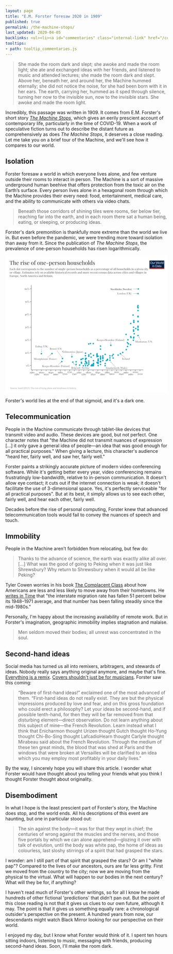 ```yaml
---
layout: page
title: "E.M. Forster foresaw 2020 in 1909"
published: true
permalink: /the-machine-stops/
last_updated: 2020-04-05
backlinks: <ul><li><a id="commentaries" class="internal-link" href="/commentaries/">Commentaries</a></li></ul>
tooltips: 
- path: tooltip_commentaries.js
---
```


> She made the room dark and slept; she awoke and made the room light; she ate and exchanged ideas with her friends, and listened to music and attended lectures; she made the room dark and slept. Above her, beneath her, and around her, the Machine hummed eternally; she did not notice the noise, for she had been born with it in her ears. The earth, carrying her, hummed as it sped through silence, turning her now to the invisible sun, now to the invisible stars. She awoke and made the room light.

Incredibly, this passage was written in 1909. It comes from E.M. Forster's short story *[The Machine Stops](https://www.ele.uri.edu/faculty/vetter/Other-stuff/The-Machine-Stops.pdf)*, which gives an eerily prescient account of contemporary life, particularly in the time of COVID-19. When a work of speculative fiction turns out to describe the distant future as comprehensively as does *The Machine Stops*, it deserves a close reading. Let me take you on a brief tour of the Machine, and we'll see how it compares to our world.

## Isolation

Forster foresaw a world in which everyone lives alone, and few venture outside their rooms to interact in person. The Machine is a sort of massive underground human beehive that offers protection from the toxic air on the Earth’s surface. Every person lives alone in a hexagonal room through which the Machine provides their every need: food, entertainment, medical care, and the ability to communicate with others via video chats.

> Beneath those corridors of shining tiles were rooms, tier below tier, reaching far into the earth, and in each room there sat a human being, eating, or sleeping, or producing ideas.

Forster's dark premonition is thankfully more extreme than the world we live in. But even before the pandemic, we were trending more toward isolation than away from it. Since the publication of *The Machine Stops*, the prevalence of one-person households has risen logarithmically.

[![](/assets/img/the-machine-stops/historical-one-person-households.png)](https://ourworldindata.org/living-alone)

Forster's world lies at the end of that sigmoid, and it's a dark one.

## Telecommunication

People in the Machine communicate through tablet-like devices that transmit video and audio. These devices are good, but not perfect. One character notes that "the Machine did not transmit nuances of expression [...] it only gave a general idea of people—an idea that was good enough for all practical purposes." When giving a lecture, this character's audience "heard her, fairly well, and saw her, fairly well."

Forster paints a strikingly accurate picture of modern video conferencing software. While it's getting better every year, video conferencing remains frustratingly low-bandwidth, relative to in-person communication. It doesn't allow eye contact; it cuts out if the internet connection is weak; it doesn't facilitate the use of 3-dimensional space. Yes, it's perfectly serviceable "for all practical purposes". But at its best, it simply allows us to see each other, fairly well, and hear each other, fairly well.

Decades before the rise of personal computing, Forster knew that advanced telecommunication tools would fail to convey the nuances of speech and touch.

## Immobility

People in the Machine aren't forbidden from relocating, but few do:

> Thanks to the advance of science, the earth was exactly alike all over. [...] What was the good of going to Peking when it was just like Shrewsbury? Why return to Shrewsbury when it would all be like Peking?

Tyler Cowen worries in his book [The Complacent Class](https://www.amazon.com/Complacent-Class-Self-Defeating-Quest-American/dp/1250108691) about how Americans are less and less likely to move away from their hometowns. He [writes in Time](https://time.com/4677919/tyler-cowen-book/) that "the interstate migration rate has fallen 51 percent below its 1948–1971 average, and that number has been falling steadily since the mid-1980s."

Personally, I'm happy about the increasing availability of remote work. But in Forster's imagination, geographic immobility implies stagnation and malaise.

> Men seldom moved their bodies; all unrest was concentrated in the soul.

## Second-hand ideas

Social media has turned us all into remixers, arbitragers, and stewards of ideas. Nobody really says anything original anymore, and maybe that's fine. [Everything is a remix](https://www.youtube.com/watch?v=nJPERZDfyWc). [Covers shouldn't just be for musicians](https://davidklaing.com/essays/covers-shouldnt-just-be-for-musicians). Forster saw this coming:

> “Beware of first-hand ideas!” exclaimed one of the most advanced of them. “First-hand ideas do not really exist. They are but the physical impressions produced by love and fear, and on this gross foundation who could erect a philosophy? Let your ideas be second-hand, and if possible tenth-hand, for then they will be far removed from that disturbing element—direct observation. Do not learn anything about this subject of mine—the French Revolution. Learn instead what I think that Enicharmon thought Urizen thought Gutch thought Ho-Yung thought Chi-Bo-Sing thought LafcadioHearn thought Carlyle thought Mirabeau said about the French Revolution. Through the medium of these ten great minds, the blood that was shed at Paris and the windows that were broken at Versailles will be clarified to an idea which you may employ most profitably in your daily lives."

By the way, I sincerely hope you will share this article. I wonder what Forster would have thought about you telling your friends what you think I thought Forster thought about originality.

## Disembodiment

In what I hope is the least prescient part of Forster's story, the Machine does stop, and the world ends. All his descriptions of this event are haunting, but one in particular stood out:

> The sin against the body—it was for that they wept in chief; the centuries of wrong against the muscles and the nerves, and those five portals by which we can alone apprehend—glozing it over with talk of evolution, until the body was white pap, the home of ideas as colourless, last sloshy stirrings of a spirit that had grasped the stars.

I wonder: am I still part of that spirit that grasped the stars? Or am I "white pap"? Compared to the lives of our ancestors, ours are far less gritty. First we moved from the country to the city; now we are moving from the physical to the virtual. What will happen to our bodies in the next century? What will they be for, if anything?

I haven't read much of Forster's other writings, so for all I know he made hundreds of other fictional 'predictions' that didn't pan out. But the point of this close reading is not that it gives us clues to our own future, although it may. The point is that it gives us something equally rare: a chronological outsider's perspective on the present. A hundred years from now, our descendants might watch Black Mirror looking for our perspective on their world.

I enjoyed my day, but I know what Forster would think of it. I spent ten hours sitting indoors, listening to music, messaging with friends, producing second-hand ideas. Soon, I'll make the room dark.